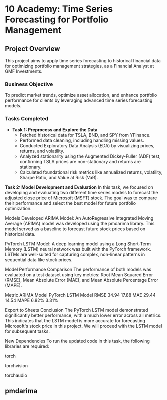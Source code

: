 # 10 Academy: Time Series Forecasting for Portfolio Management

## Project Overview
This project aims to apply time series forecasting to historical financial data for optimizing portfolio management strategies, as a Financial Analyst at GMF Investments.

### Business Objective
To predict market trends, optimize asset allocation, and enhance portfolio performance for clients by leveraging advanced time series forecasting models.

### Tasks Completed
- **Task 1: Preprocess and Explore the Data**
  - Fetched historical data for TSLA, BND, and SPY from YFinance.
  - Performed data cleaning, including handling missing values.
  - Conducted Exploratory Data Analysis (EDA) by visualizing prices, returns, and volatility.
  - Analyzed stationarity using the Augmented Dickey-Fuller (ADF) test, confirming TSLA prices are non-stationary and returns are stationary.
  - Calculated foundational risk metrics like annualized returns, volatility, Sharpe Ratio, and Value at Risk (VaR).

**Task 2: Model Development and Evaluation**
In this task, we focused on developing and evaluating two different time series models to forecast the adjusted close price of Microsoft (MSFT) stock. The goal was to compare their performance and select the best model for future portfolio optimization.

Models Developed
ARIMA Model: An AutoRegressive Integrated Moving Average (ARIMA) model was developed using the pmdarima library. This model served as a baseline to forecast future stock prices based on historical data.

PyTorch LSTM Model: A deep learning model using a Long Short-Term Memory (LSTM) neural network was built with the PyTorch framework. LSTMs are well-suited for capturing complex, non-linear patterns in sequential data like stock prices.

Model Performance Comparison
The performance of both models was evaluated on a test dataset using key metrics: Root Mean Squared Error (RMSE), Mean Absolute Error (MAE), and Mean Absolute Percentage Error (MAPE).

Metric	ARIMA Model	PyTorch LSTM Model
RMSE	34.94	17.88
MAE	29.44	14.54
MAPE	6.82%	3.31%

Export to Sheets
Conclusion
The PyTorch LSTM model demonstrated significantly better performance, with a much lower error across all metrics. This indicates that the LSTM model is more accurate for forecasting Microsoft's stock price in this project. We will proceed with the LSTM model for subsequent tasks.

New Dependencies
To run the updated code in this task, the following libraries are required:

torch

torchvision

torchaudio

pmdarima
---